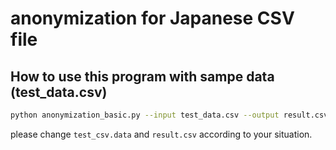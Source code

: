 # anonymization for Japanese CSV file

## How to use this program with sampe data (test_data.csv)

```bash
python anonymization_basic.py --input test_data.csv --output result.csv  
```

please change `test_csv.data` and `result.csv` according to your situation.
